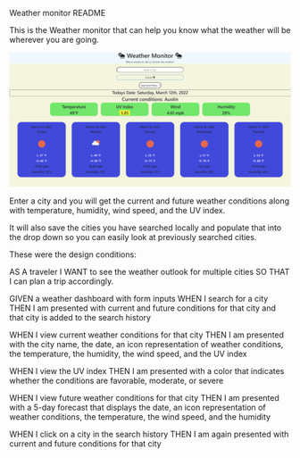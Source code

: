 Weather monitor README

This is the Weather monitor that can help you know what the weather will be wherever you are going.

<img src=./assets/images/weather_monitor.png>

Enter a city and you will get the current and future weather conditions along with temperature, humidity, wind speed, and the UV index. 

It will also save the cities you have searched locally and populate that into the drop down so you can easily look at previously searched cities. 









These were the design conditions:

AS A traveler I WANT to see the weather outlook for multiple cities SO THAT I can plan a trip accordingly.

GIVEN a weather dashboard with form inputs
WHEN I search for a city
THEN I am presented with current and future conditions for that city and that city is added to the search history

WHEN I view current weather conditions for that city
THEN I am presented with the city name, the date, an icon representation of weather conditions, the temperature, the humidity, the wind speed, and the UV index

WHEN I view the UV index
THEN I am presented with a color that indicates whether the conditions are favorable, moderate, or severe

WHEN I view future weather conditions for that city
THEN I am presented with a 5-day forecast that displays the date, an icon representation of weather conditions, the temperature, the wind speed, and the humidity

WHEN I click on a city in the search history
THEN I am again presented with current and future conditions for that city